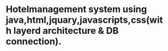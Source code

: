 # Hotelmanagement system using java,html,jquary,javascripts,css(with layerd architecture & DB connection).
